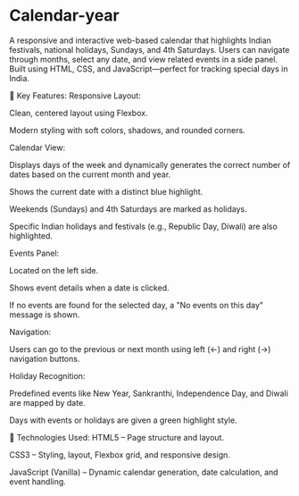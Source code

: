 # Calendar-year
A responsive and interactive web-based calendar that highlights Indian festivals, national holidays, Sundays, and 4th Saturdays. Users can navigate through months, select any date, and view related events in a side panel. Built using HTML, CSS, and JavaScript—perfect for tracking special days in India.

🎯 Key Features:
Responsive Layout:

Clean, centered layout using Flexbox.

Modern styling with soft colors, shadows, and rounded corners.

Calendar View:

Displays days of the week and dynamically generates the correct number of dates based on the current month and year.

Shows the current date with a distinct blue highlight.

Weekends (Sundays) and 4th Saturdays are marked as holidays.

Specific Indian holidays and festivals (e.g., Republic Day, Diwali) are also highlighted.

Events Panel:

Located on the left side.

Shows event details when a date is clicked.

If no events are found for the selected day, a "No events on this day" message is shown.

Navigation:

Users can go to the previous or next month using left (←) and right (→) navigation buttons.

Holiday Recognition:

Predefined events like New Year, Sankranthi, Independence Day, and Diwali are mapped by date.

Days with events or holidays are given a green highlight style.


🧠 Technologies Used:
HTML5 – Page structure and layout.

CSS3 – Styling, layout, Flexbox grid, and responsive design.

JavaScript (Vanilla) – Dynamic calendar generation, date calculation, and event handling.


